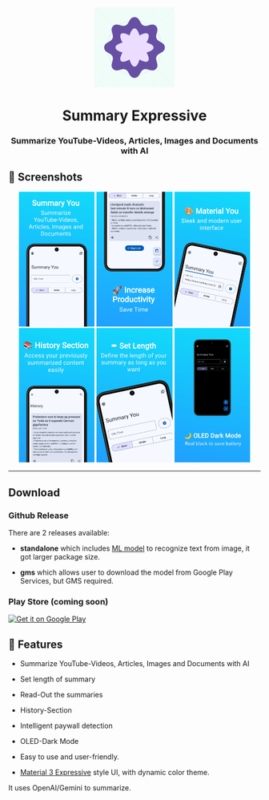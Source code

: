 <div align="center">

<img width="" src=".github/logo.webp"  width=160 height=160  align="center">

# Summary Expressive

### Summarize YouTube-Videos, Articles, Images and Documents with AI

</div>

## 📱 Screenshots

<div align="center">
<div>
<img src=".github/Screenshots/1.jpg" width="30%" />
<img src=".github/Screenshots/2.jpg" width="30%" />
<img src=".github/Screenshots/3.jpg" width="30%" />
<img src=".github/Screenshots/4.jpg" width="30%" />
<img src=".github/Screenshots/5.jpg" width="30%" />
<img src=".github/Screenshots/6.jpg" width="30%" />

</div>
</div>

---

## Download

### Github Release

There are 2 releases available:

- **standalone** which
  includes [ML model](https://developers.google.com/ml-kit/vision/text-recognition/v2) to recognize
  text from image, it got larger package size.

- **gms** which allows user to download the model from Google Play Services, but GMS required.

### Play Store (coming soon)

<a href='https://play.google.com/store/apps/details?id=me.nanova.SummaryExpressive'><img alt='Get it on Google Play' src='https://play.google.com/intl/en_us/badges/static/images/badges/en_badge_web_generic.png' width='300'/></a>

## 📖 Features

- Summarize YouTube-Videos, Articles, Images and Documents with AI

- Set length of summary

- Read-Out the summaries

- History-Section

- Intelligent paywall detection

- OLED-Dark Mode

- Easy to use and user-friendly.

- [Material 3 Expressive](https://m3.material.io/blog/building-with-m3-expressive) style UI, with
  dynamic color theme.

It uses OpenAI/Gemini to summarize.
